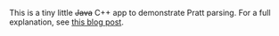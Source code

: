 This is a tiny little ~~Java~~ C++ app to demonstrate Pratt parsing. For a full explanation, see [this blog post](http://journal.stuffwithstuff.com/2011/03/19/pratt-parsers-expression-parsing-made-easy/).